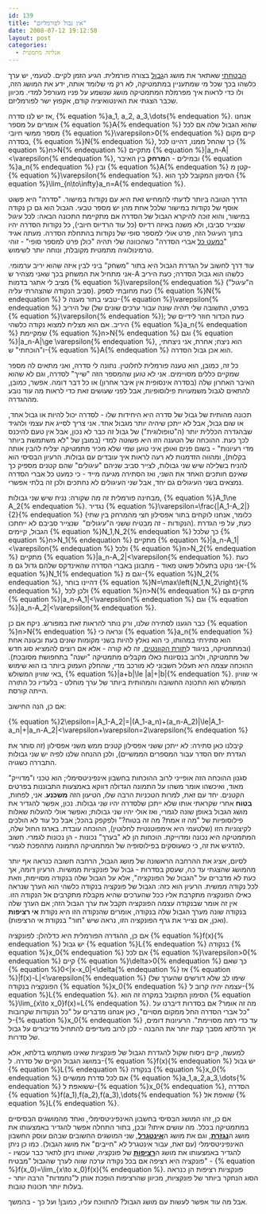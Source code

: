 ```yaml
---
id: 139
title: "אין גבול לפורמליזם"
date: 2008-07-12 19:12:58
layout: post
categories: 
  - אנליזה מתמטית
---
```

<a href="http://www.gadial.net/?p=134">הבטחתי</a> שאתאר את מושג ה<a href="http://he.wikipedia.org/wiki/%D7%92%D7%91%D7%95%D7%9C_(%D7%9E%D7%AA%D7%9E%D7%98%D7%99%D7%A7%D7%94)">גבול</a> בצורה פורמלית. הגיע הזמן לקיים. לטעמי, יש ערך כלשהו בכך שכל מי שמתעניין במתמטיקה, לא רק מי שלומד אותה, ידע את המושג הזה, ולו כדי לראות איך מפרמלת המתמטיקה מושג שנשמע על פניו מעורפל למדי. מכיוון שכבר הצגתי את האינטואיציה קודם, אקפוץ ישר לפורמליזם.

אז יש לנו סדרה, {% equation %}a_1, a_2, a_3,\dots{% endequation %}. אנחנו אומרים על מספר {% equation %}A{% endequation %} שהוא הגבול שלה אם לכל מספר ממשי חיובי {% equation %}\varepsilon&gt;0{% endequation %} קיים מקום בסדרה, {% equation %}N{% endequation %}, כך שהחל ממנו, דהיינו לכל {% equation %}n&gt;N{% endequation %} מתקיים {% equation %}|a_n-A|&lt;\varepsilon{% endequation %}, ובמילים - ה<strong>מרחק</strong> בין האיבר {% equation %}a_n{% endequation %} ובין {% equation %}A{% endequation %} קטן מ-{% equation %}\varepsilon{% endequation %}. הסימון המקובל לכך הוא {% equation %}\lim_{n\to\infty}a_n=A{% endequation %}.

הדרך הטובה ביותר לדעתי להמחיש זאת היא עם נקודות במישור. "סדרה" היא פשוט אוסף של נקודות במישור שלכל אחת מהן יש מספר טבעי. הגבול הוא גם כן נקודה במישור, והוא זוכה להיקרא הגבול של הסדרה אם מתקיימת התכונה הבאה: לכל עיגול שנצייר סביבו, ולא משנה באיזה רדיוס (כל עוד הרדיוס חיובי), כל נקודות הסדרה יהיו בתוך העיגול הזה, פרט אולי למספר סופי של נקודות בהתחלת הסדרה. מעתה אגיד "<a href="http://he.wikipedia.org/wiki/%D7%9B%D7%9E%D7%A2%D7%98_%D7%9B%D7%9C_(%D7%9E%D7%AA%D7%9E%D7%98%D7%99%D7%A7%D7%94)">כמעט כל</a> אברי הסדרה" כשהכוונה שלי תהיה "כולן פרט למספר סופי" - זוהי טרמינולוגיה מתמטית מקובלת, ונוחה יותר לשימוש.

עוד דרך לחשוב על הגדרת הגבול היא בתור "משחק" ביני לבין איזה שהוא יריב ערמומי. אני מתחיל את המשחק בכך שאני מצהיר ש-A כלשהו הוא גבול הסדרה; כעת היריב מציב לי אתגר בדמות {% equation %}\varepsilon{% endequation %} (ה"עיגול" סביב הנקודה שהצהרתי עליה). כעת מחובתי לספק {% equation %}N{% endequation %} טבעי בתור מענה ל-{% equation %}\varepsilon{% endequation %} של היריב (בפרט, התשובה שלי תהיה שונה עבור ערכים שונים של {% equation %}\varepsilon{% endequation %}); כעת הכדור חוזר לידיים של היריב. אם הוא מצליח למצוא נקודה כלשהי {% equation %}a_n{% endequation %} שמקיימת {% equation %}n&gt;N{% endequation %} וגם {% equation %}|a_n-A|\ge \varepsilon{% endequation %}, הוא ניצח; אחרת, אני ניצחתי, ו"הוכחתי" ש-{% equation %}A{% endequation %} הוא אכן גבול הסדרה.

כל זה, כמובן, הוא טענה פורמלית לחלוטין. נתונה לי סדרה, ואני מתאים לה מספר שמקיים כללים מסויימים. אני לא טוען שהמספר הזה "שייך" לסדרה, וגם לא שהוא האיבר האחרון שלה (בסדרה אינסופית אין איבר אחרון) או כל דבר דומה. אפשר, כמובן, להתאים לגבול משמעויות פילוסופיות, אבל לפני שעושים זאת כדי לראות מה עוד נובע מההגדרה.

תכונה מהותית של גבול של סדרה היא היחידות שלו - לסדרה יכול להיות או גבול אחד, או שום גבול, אבל לא ייתכן שיהיה יותר מגבול אחד. אני צריך לסייג את עצמי ולהגיד שבהגדרה הכללית יותר (ה"טופולוגית") של גבול זה כבר לא נכון, אבל אין טעם להיכנס לכך כעת. ההוכחה של הטענה הזו היא פשוטה למדי (במובן של "לא משתמשת ביותר מדי רעיונות" - בשום פנים ואופן איני טוען שמי שלא מכיר מתמטיקה יצליח להבין אותה בקלות), ומהווה הזדמנות לא רעה לראות איך עובדים עם גבולות. הרעיון הבסיסי הוא להניח בשלילה שיש שני גבולות, לצייר סביב שניהם "עיגולים" שהם קטנים מספיק כך שאינם חותכים האחד את השני, ואז הסתירה מגיעה מייד - כי כמעט כל אברי הסדרה נמצאים בשני העיגולים גם יחד, אבל שני העיגולים לא נחתכים ולכן זה בלתי אפשרי.

מבחינה פורמלית זה מה שקורה: נניח שיש שני גבולות, {% equation %}A_1\ne A_2{% endequation %}. נגדיר {% equation %}\varepsilon=\frac{|A_1-A_2|}{2}{% endequation %} (כלומר, אנחנו לוקחים בתור אפסילון חצי מהמרחק בין שתי הנקודות - זה מבטיח ששני ה"עיגולים"  שנצייר סביבם לא ייחתכו). כעת, על פי הגדרת הגבול, קיימים {% equation %}N_1,N_2{% endequation %} כך שלכל {% equation %}n&gt;N_1{% endequation %} מתקיים {% equation %}|a_n-A_1|&lt;\varepsilon{% endequation %} ולכל {% equation %}n&gt;N_2{% endequation %} מתקיים {% equation %}|a_n-A_2|&lt;\varepsilon{% endequation %}. כעת אני נוקט בתעלול פשוט מאוד - מתבונן באברי הסדרה שהאינדקס שלהם גדול גם מ-{% equation %}N_1{% endequation %} וגם מ-{% equation %}N_2{% endequation %}, דהיינו בוחר {% equation %}N=\max\left\{N_1,N_2\right\}{% endequation %}, ולכן לכל {% equation %}n&gt;N{% endequation %} מתקיים גם {% equation %}|a_n-A_1|&lt;\varepsilon{% endequation %} וגם {% equation %}|a_n-A_2|&lt;\varepsilon{% endequation %}.

כבר הגענו לסתירה שלנו, ורק נותר להראות זאת במפורש. ניקח אם כן {% equation %}n&gt;N{% endequation %} ונראה כי {% equation %}a_n{% endequation %} הוא סתירתי במהותו, כי הוא נאלץ להיות בשני מקומות שונים בעת ובעונה אחת (ובמתמטיקה, בניגוד ל<a href="http://he.wikipedia.org/wiki/%D7%A1%D7%95%D7%A4%D7%A8%D7%A4%D7%95%D7%96%D7%99%D7%A6%D7%99%D7%94">תורת הקוונטים</a>, זה לא קורה - אלא אם רוצים להמציא סוג חדש של מתמטיקה, ולרוב בנסיונות כאלו מקבלים מתמטיקה "ישנה" בתחפושת מסובכת). ההוכחה עצמה היא תעלול חשבוני לא מורכב מדי, שהחלק העמוק ביותר בו הוא שימוש באי שוויון המשולש, {% equation %}|a+b|\le |a|+|b|{% endequation %}. אי שוויון המשולש הוא התכונה החשובה והמהותית ביותר של ערך מוחלט - בלעדיו כל התורה הייתה קורסת.

אם כן, הנה החישוב:

{% equation %}2\epsilon=|A_1-A_2|=|(A_1-a_n)+(a_n-A_2)|\le|A_1-a_n|+|a_n-A_2|&lt;\varepsilon+\varepsilon=2\varepsilon{% endequation %}

קיבלנו כאן סתירה: לא ייתכן ששני אפסילון קטנים ממש משני אפסילון (זה סותר את הגדרת יחס הסדר עבור המספרים הממשיים), ולכן ההנחה שלנו לפיה יש שני גבולות התבררה כשגויה.

סגנון ההוכחה הזה אופייני לרוב ההוכחות בחשבון אינפיניטסימלי; הוא טכני ו"מדוייק" מאוד, ואיכשהו אומר משהו על התמונה הגדולה דווקא באמצעות התבוננות בפרטים הקטנים. יחד עם זאת, למרות הטכניות הרבה שלו, הטיעון הזה <strong>משכנע</strong>. אני, לפחות, <strong>בטוח</strong> אחרי שקראתי אותו שלא ייתכן שלסדרה יהיו שני גבולות. נכון, אפשר להגדיר את מושג הגבול באופן שונה לגמרי, ואז אולי יהיו שני גבולות; ואפשר אולי להעלות שאלות פילוסופיות של "מה זו אמת? מה זה בטוח?" ולפקפק בהכל; אבל כל עוד לא הולכים לקיצוניות הזו (שלטעמי היא אימפוטנטית לחלוטין), ההוכחה עובדת. בארגז החול שלה, המתמטיקה היא נכונה ומדוייקת. הוכחות הן לא "בערך" נכונות - הן נכונות לגמרי. חשוב להדגיש את זה, כי כשעוסקים בפילוסופיה של המתמטיקה התמונה מתהפכת לגמרי.

לסיום, אציג את ההרחבה הראשונה של מושג הגבול, הרחבה חשובה כנראה אף יותר מהמושג שהצגתי עד כה, שעסק בסדרות - גבול של פונקציות ממשיות. הרעיון דומה, אך כעת לא מדברים על "הגבול של הפונקציה", אלא על הגבול שלה בנקודה מסויימת, וזאת לכל נקודה ממשית. הרעיון הוא כזה: הגבול של פונקציה בנקודה כלשהי הוא הערך שנראה כאילו הפונקציה מתקרבת אליו ככל שהערכים שהיא מקבלת מתקרבים אל הנקודה הזו. אין זה אומר שבנקודה עצמה הפונקציה תקבל את ערך הגבול הזה; אם הערך שלה בנקודה שונה מערך הגבול שלה בנקודה, אומרים שהנקודה הזו היא נקודת <strong>אי רציפות</strong> (ואכן, אם נצייר את גרף הפונקציה הזו, נראה שיש "חור" בנקודת אי הרציפות).

אם כן, ההגדרה הפורמלית היא כדלהלן: לפונקציה {% equation %}f(x){% endequation %} יש גבול {% equation %}L{% endequation %} בנקודה {% equation %}x_0{% endequation %} אם לכל {% equation %}\varepsilon&gt;0{% endequation %} קיים {% equation %}\delta&gt;0{% endequation %} כך שאם {% equation %}0&lt;|x-x_0|&lt;\delta{% endequation %} אז {% equation %}|f(x)-L|&lt;\varepsilon{% endequation %} (שימו לב שלא דורשים שהערך של הפונקציה בנקודה {% equation %}x_0{% endequation %} עצמה יהיה קרוב ל-{% equation %}L{% endequation %}. הסימון המקובל במקרה זה הוא {% equation %}\lim_{x\to x_0}f(x)=L{% endequation %}.
מה זה אומר? אם בסדרות דיברנו על "כל אברי הסדרה החל ממקום מסויים", כאן אנחנו מדברים על "כל הנקודות שקרובות ל-{% equation %}x_0{% endequation %} עד כדי רמה מסויימת". הרעיונות דומים, אך הדלתא מסבך קצת יותר את ההבנה - לכן לרוב מעדיפים להתחיל מדיבורים על גבול של סדרות.

למעשה, קיים ניסוח שקול להגדרת הגבול של פונקציות שאינו משתמש בדלתא, אלא במושג הגבול הקיים של סדרה. ל-{% equation %}f(x){% endequation %} יש גבול {% equation %}L{% endequation %} בנקודה {% equation %}x_0{% endequation %} אם לכל סדרת ממשיים {% equation %}a_1,a_2,a_3,\dots{% endequation %} ששואפת ל-{% equation %}x_0{% endequation %}, הסדרה {% equation %}f(a_1),f(a_2),f(a_3),\dots{% endequation %} שואפת אל {% equation %}L{% endequation %}.

אם כן, זהו המושג הבסיסי בחשבון האינפיניטסימלי, ואחד מהמושגים הבסיסיים במתמטיקה בכלל. מה עושים איתו? ובכן, בתור התחלה אפשר להגדיר באמצעותו את מושג ה<a href="http://he.wikipedia.org/wiki/%D7%A0%D7%92%D7%96%D7%A8%D7%AA"><strong>נגזרת</strong></a>, וגם את מושג ה<a href="http://he.wikipedia.org/wiki/%D7%90%D7%99%D7%A0%D7%98%D7%92%D7%A8%D7%9C"><strong>אינטגרל</strong></a>, שני המושגים החשובים שבהם עוסק החשבון האינפיניטסימלי (עם זאת, עבור אינטגרל לא "חייבים" את מושג הגבול). כמו כן ניתן להגדיר באמצעותו את מושג ה<a href="http://he.wikipedia.org/wiki/%D7%A8%D7%A6%D7%99%D7%A4%D7%95%D7%AA"><strong>רציפות</strong></a> של פונקציה, שאותו ניתן לתאר כבר עכשיו - פונקציה היא רציפה אם בכל נקודה ערכה שווה לערך שהגבול "מבטיח" - {% equation %}f(x_0)=\lim_{x\to x_0}f(x){% endequation %}. פונקציות רציפות הן כנראה הסוג הנחקר ביותר של פונקציות, מכיוון שהרציפות הופכת אותן ל"נחמדות" הרבה יותר - בעלות יותר תכונות טובות.

אבל מה עוד אפשר לעשות עם מושג הגבול? להתווכח עליו, כמובן! ועל כך - בהמשך.
